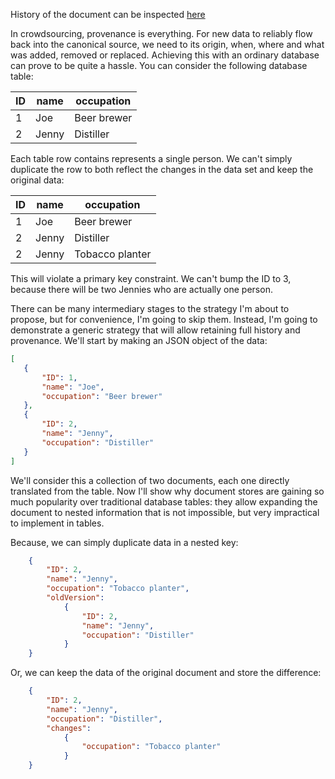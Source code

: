 History of the document can be inspected [here](https://github.com/reinvantveer/reinvantveer.github.io/commits/master/_posts/2016-05-24-a-generic-crowdsourcing-API.md)

In crowdsourcing, provenance is everything. For new data to reliably flow back into the canonical source, we need to its origin, when, where and what was added, removed or replaced. Achieving this with an ordinary database can prove to be quite a hassle. You can consider the following database table:

| ID | name | occupation |
| --- | --- | --- |
| 1 | Joe | Beer brewer |
| 2 | Jenny | Distiller |

Each table row contains represents a single person. We can't simply duplicate the row to both reflect the changes in the data set and keep the original data:

| ID | name | occupation |
| --- | --- | --- |
| 1 | Joe | Beer brewer |
| 2 | Jenny | Distiller |
| 2 | Jenny | Tobacco planter |

This will violate a primary key constraint. We can't bump the ID to 3, because there will be two Jennies who are actually one person. 

There can be many intermediary stages to the strategy I'm about to propose, but for convenience, I'm going to skip them. Instead, I'm going to demonstrate a generic strategy that will allow retaining full history and provenance. We'll start by making an JSON object of the data:
 
 ```json
 [
    { 
        "ID": 1,
        "name": "Joe",
        "occupation": "Beer brewer"
    },
    {
        "ID": 2,
        "name": "Jenny",
        "occupation": "Distiller"
    }
]
```

We'll consider this a collection of two documents, each one directly translated from the table. Now I'll show why document stores are gaining so much popularity over traditional database tables: they allow expanding the document to nested information that is not impossible, but very impractical to implement in tables.

Because, we can simply duplicate data in a nested key:

```json
    {
        "ID": 2,
        "name": "Jenny",
        "occupation": "Tobacco planter",
        "oldVersion":
            {
                "ID": 2,
                "name": "Jenny",
                "occupation": "Distiller"
            }
    }
```

Or, we can keep the data of the original document and store the difference:
```json
    {
        "ID": 2,
        "name": "Jenny",
        "occupation": "Distiller",
        "changes":
            {
                "occupation": "Tobacco planter"
            }
    }
```
